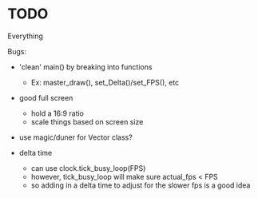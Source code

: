 # TODO
Everything

Bugs:

- 'clean' main() by breaking into functions
    - Ex: master_draw(), set_Delta()/set_FPS(), etc

- good full screen
    - hold a 16:9 ratio
    - scale things based on screen size

- use magic/duner for Vector class?

- delta time 
    - can use clock.tick_busy_loop(FPS)
    - however, tick_busy_loop will make sure actual_fps < FPS
    - so adding in a delta time to adjust for the slower fps is a good idea
